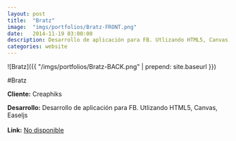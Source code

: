 ```yaml
---
layout:	post
title:	"Bratz"
image:	"imgs/portfolios/Bratz-FRONT.png"
date:   2014-11-19 03:00:00
description: Desarrollo de aplicación para FB. Utlizando HTML5, Canvas, Easeljs
categories: website
---
```

![Bratz]({{ "/imgs/portfolios/Bratz-BACK.png" | prepend: site.baseurl }})

#Bratz

**Cliente:** Creaphiks

**Desarrollo:** Desarrollo de aplicación para FB. Utlizando HTML5, Canvas, Easeljs
<br><br>
**Link:**
<a class="link" href="" target="blank"> No disponible</a>